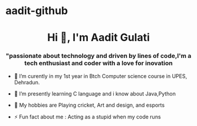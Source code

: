 # aadit-github
<h1 align="center">Hi 👋, I'm Aadit Gulati</h1>
<h3 align="center">"passionate about technology and driven by lines of code,I'm a tech enthusiast and coder with a love for inovation</h3>

- 🔭 I’m curently in my 1st year in Btch Computer science course in UPES, Dehradun.
- 🌱 I’m presently learning C language and i know about Java,Python
- 💬 My hobbies are Playing cricket, Art and design, and esports

- ⚡ Fun fact about me : Acting as a stupid when my code runs


























